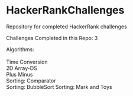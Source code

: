 # HackerRankChallenges
Repository for completed HackerRank challenges 

Challenges Completed in this Repo: 3

Algorithms: <br><br>
Time Conversion <br> 
2D Array-DS <br>
Plus Minus <br>
Sorting: Comparator <br>
Sorting: BubbleSort
Sorting: Mark and Toys